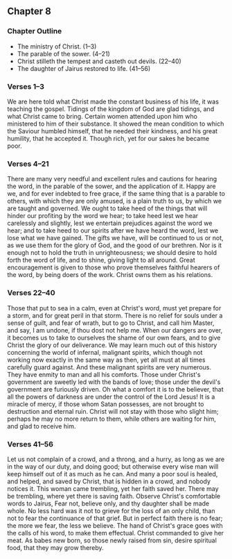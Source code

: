 ## Chapter 8

### Chapter Outline

- The ministry of Christ. (1–3)
- The parable of the sower. (4–21)
- Christ stilleth the tempest and casteth out devils. (22–40)
- The daughter of Jairus restored to life. (41–56)

### Verses 1–3

We are here told what Christ made the constant business of his life, it was teaching the gospel. Tidings of the kingdom of God are glad tidings, and what Christ came to bring. Certain women attended upon him who ministered to him of their substance. It showed the mean condition to which the Saviour humbled himself, that he needed their kindness, and his great humility, that he accepted it. Though rich, yet for our sakes he became poor.

### Verses 4–21

There are many very needful and excellent rules and cautions for hearing the word, in the parable of the sower, and the application of it. Happy are we, and for ever indebted to free grace, if the same thing that is a parable to others, with which they are only amused, is a plain truth to us, by which we are taught and governed. We ought to take heed of the things that will hinder our profiting by the word we hear; to take heed lest we hear carelessly and slightly, lest we entertain prejudices against the word we hear; and to take heed to our spirits after we have heard the word, lest we lose what we have gained. The gifts we have, will be continued to us or not, as we use them for the glory of God, and the good of our brethren. Nor is it enough not to hold the truth in unrighteousness; we should desire to hold forth the word of life, and to shine, giving light to all around. Great encouragement is given to those who prove themselves faithful hearers of the word, by being doers of the work. Christ owns them as his relations.

### Verses 22–40

Those that put to sea in a calm, even at Christ's word, must yet prepare for a storm, and for great peril in that storm. There is no relief for souls under a sense of guilt, and fear of wrath, but to go to Christ, and call him Master, and say, I am undone, if thou dost not help me. When our dangers are over, it becomes us to take to ourselves the shame of our own fears, and to give Christ the glory of our deliverance. We may learn much out of this history concerning the world of infernal, malignant spirits, which though not working now exactly in the same way as then, yet all must at all times carefully guard against. And these malignant spirits are very numerous. They have enmity to man and all his comforts. Those under Christ's government are sweetly led with the bands of love; those under the devil's government are furiously driven. Oh what a comfort it is to the believer, that all the powers of darkness are under the control of the Lord Jesus! It is a miracle of mercy, if those whom Satan possesses, are not brought to destruction and eternal ruin. Christ will not stay with those who slight him; perhaps he may no more return to them, while others are waiting for him, and glad to receive him.

### Verses 41–56

Let us not complain of a crowd, and a throng, and a hurry, as long as we are in the way of our duty, and doing good; but otherwise every wise man will keep himself out of it as much as he can. And many a poor soul is healed, and helped, and saved by Christ, that is hidden in a crowd, and nobody notices it. This woman came trembling, yet her faith saved her. There may be trembling, where yet there is saving faith. Observe Christ's comfortable words to Jairus, Fear not, believe only, and thy daughter shall be made whole. No less hard was it not to grieve for the loss of an only child, than not to fear the continuance of that grief. But in perfect faith there is no fear; the more we fear, the less we believe. The hand of Christ's grace goes with the calls of his word, to make them effectual. Christ commanded to give her meat. As babes new born, so those newly raised from sin, desire spiritual food, that they may grow thereby.

